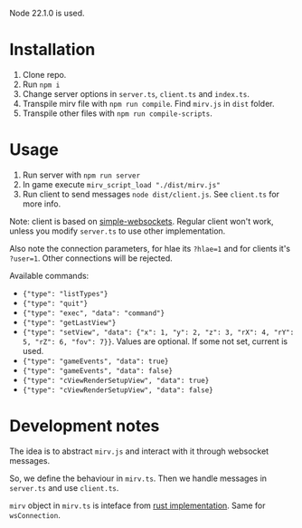 Node 22.1.0 is used.

# Installation

1. Clone repo.
2. Run `npm i`
3. Change server options in `server.ts`, `client.ts` and `index.ts`.
4. Transpile mirv file with `npm run compile`. Find `mirv.js` in `dist` folder.
5. Transpile other files with `npm run compile-scripts`.

# Usage

1. Run server with `npm run server`
2. In game execute `mirv_script_load "./dist/mirv.js"`
3. Run client to send messages `node dist/client.js`. See `client.ts` for more info.

Note: client is based on [simple-websockets](https://github.com/osztenkurden/simple-websockets). Regular client won't work, unless you modify `server.ts` to use other implementation.

Also note the connection parameters, for hlae its `?hlae=1` and for clients it's `?user=1`. Other connections will be rejected.

Available commands:

-   `{"type": "listTypes"}`
-   `{"type": "quit"}`
-   `{"type": "exec", "data": "command"}`
-   `{"type": "getLastView"}`
-   `{"type": "setView", "data": {"x": 1, "y": 2, "z": 3, "rX": 4, "rY": 5, "rZ": 6, "fov": 7}}`. Values are optional. If some not set, current is used.
-   `{"type": "gameEvents", "data": true}`
-   `{"type": "gameEvents", "data": false}`
-   `{"type": "cViewRenderSetupView", "data": true}`
-   `{"type": "cViewRenderSetupView", "data": false}`

# Development notes

The idea is to abstract `mirv.js` and interact with it through websocket messages.

So, we define the behaviour in `mirv.ts`. Then we handle messages in `server.ts` and use `client.ts`.

`mirv` object in `mirv.ts` is inteface from [rust implementation](https://github.com/advancedfx/advancedfx/blob/mirv-script/AfxHookSource2Rs/src/lib.rs). Same for `wsConnection`.
